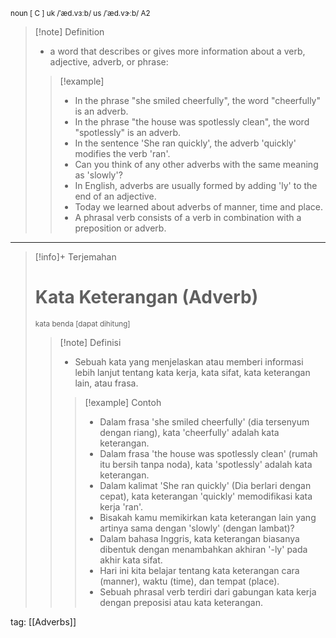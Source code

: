 <small>noun [ C ]
uk  /ˈæd.vɜːb/ us  /ˈæd.vɝːb/
A2
</small>
>[!note] Definition
>- a word that describes or gives more information about a verb, adjective, adverb, or phrase:
> > [!example] 
> > - In the phrase "she smiled cheerfully", the word "cheerfully" is an adverb.
> > - In the phrase "the house was spotlessly clean", the word "spotlessly" is an adverb.
> > - In the sentence 'She ran quickly', the adverb 'quickly' modifies the verb 'ran'.
> > - Can you think of any other adverbs with the same meaning as 'slowly'?
> > - In English, adverbs are usually formed by adding 'ly' to the end of an adjective.
> > - Today we learned about adverbs of manner, time and place.
> > - A phrasal verb consists of a verb in combination with a preposition or adverb.

---

>[!info]+ Terjemahan
> # Kata Keterangan (Adverb)
><small>kata benda [dapat dihitung]</small>
> > [!note] Definisi
> > - Sebuah kata yang menjelaskan atau memberi informasi lebih lanjut tentang kata kerja, kata sifat, kata keterangan lain, atau frasa.
> > > [!example] Contoh
> > > - Dalam frasa 'she smiled cheerfully' (dia tersenyum dengan riang), kata 'cheerfully' adalah kata keterangan.
> > > - Dalam frasa 'the house was spotlessly clean' (rumah itu bersih tanpa noda), kata 'spotlessly' adalah kata keterangan.
> > > - Dalam kalimat 'She ran quickly' (Dia berlari dengan cepat), kata keterangan 'quickly' memodifikasi kata kerja 'ran'.
> > > - Bisakah kamu memikirkan kata keterangan lain yang artinya sama dengan 'slowly' (dengan lambat)?
> > > - Dalam bahasa Inggris, kata keterangan biasanya dibentuk dengan menambahkan akhiran '-ly' pada akhir kata sifat.
> > > - Hari ini kita belajar tentang kata keterangan cara (manner), waktu (time), dan tempat (place).
> > > - Sebuah phrasal verb terdiri dari gabungan kata kerja dengan preposisi atau kata keterangan.

tag: [[Adverbs]]